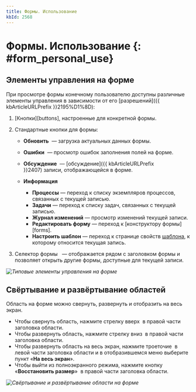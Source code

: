 ```yaml
---
title: Формы. Использование
kbId: 2568
---
```


# Формы. Использование {: #form_personal_use}

## Элементы управления на форме

При просмотре формы конечному пользователю доступны различные элементы управления в зависимости от его [разрешений]({{ kbArticleURLPrefix }}2195%D1%8D):

1. [Кнопки][buttons], настроенные для конкретной формы.
2. Стандартные кнопки для формы:

    - **Обновить** <i class=" fal  fa-sync-alt ">‌</i> — загрузка актуальных данных формы.
    - **Ошибки** <i class=" fal  fa-exclamation-triangle ">‌</i> — просмотр ошибок заполнения полей на форме.
    - **Обсуждение** <i class=" fal  fa-comment-dots ">‌</i> — [обсуждение]({{ kbArticleURLPrefix }}2407) записи, отображающейся в форме.
    - **Информация** <i class="fal  fa-edit">‌</i>

        - **Процессы** — переход к списку экземпляров процессов, связанных с текущей записью.
        - **Задачи** — переход к списку задач, связанных с текущей записью.
        - **Журнал изменений** — просмотр изменений текущей записи.
        - **Редактировать форму** — переход к [конструктору формы][forms].
        - **Настроить шаблон** — переход к странице свойств [шаблона](template_common_properties.md), к которому относится текущая запись.

3. Селектор формы <i class=" fal  fa-angle-down">‌&nbsp;</i> — отображается рядом с заголовком формы и позволяет открыть другие формы, доступные для текущей записи.

_![Типовые элементы управления на форме](form_personal_use_elements.png)_

## Свёртывание и развёртывание областей

Область на форме можно свернуть, развернуть и отобразить на весь экран.

- Чтобы свернуть область, нажмите стрелку вверх <i class=" fal  fa-angle-up ">‌</i> в правой части заголовка области.
- Чтобы развернуть область, нажмите стрелку вниз <i class=" fal  fa-angle-down">‌</i> в правой части заголовка области.
- Чтобы развернуть область на весь экран, нажмите троеточие **<i class=" fal  fa-ellipsis-v ">‌</i>** в левой части заголовка области и в отобразившемся меню выберите пункт «**На весь экран**».
- Чтобы выйти из полноэкранного режима, нажмите кнопку «**Восстановить размер**» <i class=" fa-light  fa-times ">‌</i> в правой части заголовка области.

_![Свёртывание и развёртывание области на форме](form_personal_use_area.png)_
